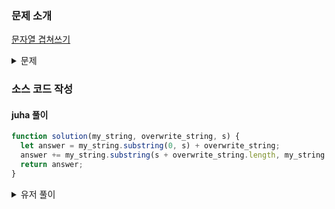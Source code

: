 ### 문제 소개

[문자열 겹쳐쓰기](https://school.programmers.co.kr/learn/courses/30/lessons/181943)

<details>
<summary>문제</summary>
<div markdown="1">

문자열 my_string, overwrite_string과 정수 s가 주어집니다.
문자열 my_string의 인덱스 s부터 overwrite_string의 길이만큼을
문자열 overwrite_string으로 바꾼 문자열을 return 하는 solution 함수를 작성해 주세요.

</div>
</details>

### 소스 코드 작성

#### juha 풀이

```js
function solution(my_string, overwrite_string, s) {
  let answer = my_string.substring(0, s) + overwrite_string;
  answer += my_string.substring(s + overwrite_string.length, my_string.length);
  return answer;
}
```

<details>
<summary>유저 풀이</summary>
<div markdown="2">

```js
function solution(my_string, overwrite_string, s) {
  const answer = my_string.split('');
  answer.splice(s, overwrite_string.length, overwrite_string);
  return answer.join('');
}
```

</div>
</details>
